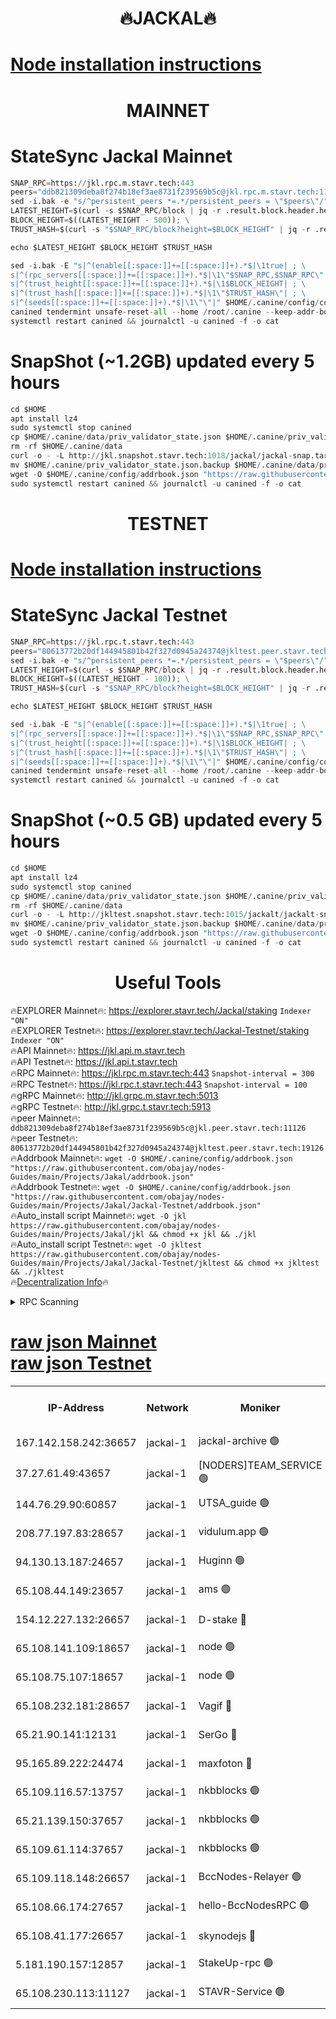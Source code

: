 <h1 align="center"> 🔥JACKAL🔥</h1>

[Node installation instructions](https://github.com/obajay/nodes-Guides/tree/main/Projects/Jakal)
=

<h1 align="center"> MAINNET</h1>

# StateSync Jackal Mainnet
```python
SNAP_RPC=https://jkl.rpc.m.stavr.tech:443
peers="ddb821309deba8f274b18ef3ae8731f239569b5c@jkl.rpc.m.stavr.tech:11126"
sed -i.bak -e "s/^persistent_peers *=.*/persistent_peers = \"$peers\"/" $HOME/.canine/config/config.toml
LATEST_HEIGHT=$(curl -s $SNAP_RPC/block | jq -r .result.block.header.height); \
BLOCK_HEIGHT=$((LATEST_HEIGHT - 500)); \
TRUST_HASH=$(curl -s "$SNAP_RPC/block?height=$BLOCK_HEIGHT" | jq -r .result.block_id.hash)

echo $LATEST_HEIGHT $BLOCK_HEIGHT $TRUST_HASH

sed -i.bak -E "s|^(enable[[:space:]]+=[[:space:]]+).*$|\1true| ; \
s|^(rpc_servers[[:space:]]+=[[:space:]]+).*$|\1\"$SNAP_RPC,$SNAP_RPC\"| ; \
s|^(trust_height[[:space:]]+=[[:space:]]+).*$|\1$BLOCK_HEIGHT| ; \
s|^(trust_hash[[:space:]]+=[[:space:]]+).*$|\1\"$TRUST_HASH\"| ; \
s|^(seeds[[:space:]]+=[[:space:]]+).*$|\1\"\"|" $HOME/.canine/config/config.toml
canined tendermint unsafe-reset-all --home /root/.canine --keep-addr-book
systemctl restart canined && journalctl -u canined -f -o cat
```
# SnapShot (~1.2GB) updated every 5 hours
```python
cd $HOME
apt install lz4
sudo systemctl stop canined
cp $HOME/.canine/data/priv_validator_state.json $HOME/.canine/priv_validator_state.json.backup
rm -rf $HOME/.canine/data
curl -o - -L http://jkl.snapshot.stavr.tech:1018/jackal/jackal-snap.tar.lz4 | lz4 -c -d - | tar -x -C $HOME/.canine --strip-components 2
mv $HOME/.canine/priv_validator_state.json.backup $HOME/.canine/data/priv_validator_state.json
wget -O $HOME/.canine/config/addrbook.json "https://raw.githubusercontent.com/obajay/nodes-Guides/main/Projects/Jakal/addrbook.json"
sudo systemctl restart canined && journalctl -u canined -f -o cat
```

<h1 align="center"> TESTNET</h1>

[Node installation instructions](https://github.com/obajay/nodes-Guides/tree/main/Projects/Jakal/Jackal-Testnet)
=

# StateSync Jackal Testnet
```python
SNAP_RPC=https://jkl.rpc.t.stavr.tech:443
peers="80613772b20df144945801b42f327d0945a24374@jkltest.peer.stavr.tech:19126"
sed -i.bak -e "s/^persistent_peers *=.*/persistent_peers = \"$peers\"/" $HOME/.canine/config/config.toml
LATEST_HEIGHT=$(curl -s $SNAP_RPC/block | jq -r .result.block.header.height); \
BLOCK_HEIGHT=$((LATEST_HEIGHT - 100)); \
TRUST_HASH=$(curl -s "$SNAP_RPC/block?height=$BLOCK_HEIGHT" | jq -r .result.block_id.hash)

echo $LATEST_HEIGHT $BLOCK_HEIGHT $TRUST_HASH

sed -i.bak -E "s|^(enable[[:space:]]+=[[:space:]]+).*$|\1true| ; \
s|^(rpc_servers[[:space:]]+=[[:space:]]+).*$|\1\"$SNAP_RPC,$SNAP_RPC\"| ; \
s|^(trust_height[[:space:]]+=[[:space:]]+).*$|\1$BLOCK_HEIGHT| ; \
s|^(trust_hash[[:space:]]+=[[:space:]]+).*$|\1\"$TRUST_HASH\"| ; \
s|^(seeds[[:space:]]+=[[:space:]]+).*$|\1\"\"|" $HOME/.canine/config/config.toml
canined tendermint unsafe-reset-all --home /root/.canine --keep-addr-book
systemctl restart canined && journalctl -u canined -f -o cat
```
# SnapShot (~0.5 GB) updated every 5 hours
```python
cd $HOME
apt install lz4
sudo systemctl stop canined
cp $HOME/.canine/data/priv_validator_state.json $HOME/.canine/priv_validator_state.json.backup
rm -rf $HOME/.canine/data
curl -o - -L http://jkltest.snapshot.stavr.tech:1015/jackalt/jackalt-snap.tar.lz4 | lz4 -c -d - | tar -x -C $HOME/.canine --strip-components 2
mv $HOME/.canine/priv_validator_state.json.backup $HOME/.canine/data/priv_validator_state.json
wget -O $HOME/.canine/config/addrbook.json "https://raw.githubusercontent.com/obajay/nodes-Guides/main/Projects/Jakal/Jackal-Testnet/addrbook.json"
sudo systemctl restart canined && journalctl -u canined -f -o cat
```

 <h1 align="center"> Useful Tools</h1>

🔥EXPLORER Mainnet🔥:      https://explorer.stavr.tech/Jackal/staking		        `Indexer "ON"` \
🔥EXPLORER Testnet🔥:      https://explorer.stavr.tech/Jackal-Testnet/staking     `Indexer "ON"` \
🔥API Mainnet🔥: 			 		 https://jkl.api.m.stavr.tech \
🔥API Testnet🔥: 			 		 https://jkl.api.t.stavr.tech \
🔥RPC Mainnet🔥:           https://jkl.rpc.m.stavr.tech:443              `Snapshot-interval = 300` \
🔥RPC Testnet🔥:           https://jkl.rpc.t.stavr.tech:443              `Snapshot-interval = 100` \
🔥gRPC Mainnet🔥:          http://jkl.grpc.m.stavr.tech:5013 \
🔥gRPC Testnet🔥:          http://jkl.grpc.t.stavr.tech:5913 \
🔥peer Mainnet🔥:					 `ddb821309deba8f274b18ef3ae8731f239569b5c@jkl.peer.stavr.tech:11126` \
🔥peer Testnet🔥:					 `80613772b20df144945801b42f327d0945a24374@jkltest.peer.stavr.tech:19126` \
🔥Addrbook Mainnet🔥:    ```wget -O $HOME/.canine/config/addrbook.json "https://raw.githubusercontent.com/obajay/nodes-Guides/main/Projects/Jakal/addrbook.json"``` \
🔥Addrbook Testnet🔥:    ```wget -O $HOME/.canine/config/addrbook.json "https://raw.githubusercontent.com/obajay/nodes-Guides/main/Projects/Jakal/Jackal-Testnet/addrbook.json"``` \
🔥Auto_install script Mainnet🔥: ```wget -O jkl https://raw.githubusercontent.com/obajay/nodes-Guides/main/Projects/Jakal/jkl && chmod +x jkl && ./jkl``` \
🔥Auto_install script Testnet🔥: ```wget -O jkltest https://raw.githubusercontent.com/obajay/nodes-Guides/main/Projects/Jakal/Jackal-Testnet/jkltest && chmod +x jkltest && ./jkltest``` \
🔥[Decentralization Info](https://github.com/obajay/StateSync-snapshots/tree/main/Projects/Jackal/Decentralization)🔥


<details>
<summary>RPC Scanning</summary>

<h2 align="center"> We scan nodes in real time every 4 hours. And we provide the final result of RPC endpoints.
We cannot influence the operation of these nodes in any way. </h2>


```python
If Voting Power is higher than 0 --> then the Node is a validator of the network and may be subject to attack and be a potential threat to the chain.
```
```python
We marked such validators with a red symbol
```

</details>

[raw json Mainnet](https://rpc-check.jaclalm.stavr.tech/jaclalm/rpc-jaclalm-result.json) \
[raw json Testnet](https://github.com/obajay/StateSync-snapshots/tree/main/Projects/Jackal/Rpc-Check-Testnet)
=

<table><tr><th>IP-Address</th><th>Network</th><th>Moniker</th><th>Latest Block Height</th><th>Earliest Block Height</th><th>Catching Up</th><th>Tx Index</th><th>Voting Power</th><th>Scan Time</th></tr><tr><td>167.142.158.242:36657</td><td>jackal-1</td><td>jackal-archive 🟢</td><td>6567795</td><td>2770293</td><td>False</td><td>on</td><td>0</td><td>2024-02-20T18:39:34.792382360UTC</td></tr><tr><td>37.27.61.49:43657</td><td>jackal-1</td><td>[NODERS]TEAM_SERVICE 🟢</td><td>6567763</td><td>6142001</td><td>False</td><td>on</td><td>0</td><td>2024-02-20T18:36:30.468424601UTC</td></tr><tr><td>144.76.29.90:60857</td><td>jackal-1</td><td>UTSA_guide 🟢</td><td>6567784</td><td>6280001</td><td>False</td><td>on</td><td>0</td><td>2024-02-20T18:38:33.296850955UTC</td></tr><tr><td>208.77.197.83:28657</td><td>jackal-1</td><td>vidulum.app 🟢</td><td>6567794</td><td>6296001</td><td>False</td><td>on</td><td>0</td><td>2024-02-20T18:39:31.943623491UTC</td></tr><tr><td>94.130.13.187:24657</td><td>jackal-1</td><td>Huginn 🟢</td><td>6561445</td><td>6424001</td><td>False</td><td>on</td><td>0</td><td>2024-02-20T18:39:47.886638057UTC</td></tr><tr><td>65.108.44.149:23657</td><td>jackal-1</td><td>ams 🟢</td><td>6567789</td><td>6431811</td><td>False</td><td>on</td><td>0</td><td>2024-02-20T18:38:59.725599230UTC</td></tr><tr><td>154.12.227.132:26657</td><td>jackal-1</td><td>D-stake 🔴</td><td>6567766</td><td>6434501</td><td>False</td><td>off</td><td>130243</td><td>2024-02-20T18:36:46.032490091UTC</td></tr><tr><td>65.108.141.109:18657</td><td>jackal-1</td><td>node 🟢</td><td>6567767</td><td>6444728</td><td>False</td><td>on</td><td>0</td><td>2024-02-20T18:36:50.557452326UTC</td></tr><tr><td>65.108.75.107:18657</td><td>jackal-1</td><td>node 🟢</td><td>6567778</td><td>6458311</td><td>False</td><td>on</td><td>0</td><td>2024-02-20T18:37:57.809122375UTC</td></tr><tr><td>65.108.232.181:28657</td><td>jackal-1</td><td>Vagif 🔴</td><td>6567786</td><td>6462201</td><td>False</td><td>off</td><td>60003</td><td>2024-02-20T18:38:44.419404255UTC</td></tr><tr><td>65.21.90.141:12131</td><td>jackal-1</td><td>SerGo 🔴</td><td>6567770</td><td>6467770</td><td>False</td><td>off</td><td>51100</td><td>2024-02-20T18:37:07.641789435UTC</td></tr><tr><td>95.165.89.222:24474</td><td>jackal-1</td><td>maxfoton 🔴</td><td>6567786</td><td>6467786</td><td>False</td><td>off</td><td>117661</td><td>2024-02-20T18:38:44.905702211UTC</td></tr><tr><td>65.109.116.57:13757</td><td>jackal-1</td><td>nkbblocks 🟢</td><td>6567799</td><td>6468668</td><td>False</td><td>on</td><td>0</td><td>2024-02-20T18:39:58.511953089UTC</td></tr><tr><td>65.21.139.150:37657</td><td>jackal-1</td><td>nkbblocks 🟢</td><td>6567769</td><td>6473101</td><td>False</td><td>on</td><td>0</td><td>2024-02-20T18:37:03.191412857UTC</td></tr><tr><td>65.109.61.114:37657</td><td>jackal-1</td><td>nkbblocks 🟢</td><td>6567777</td><td>6473101</td><td>False</td><td>on</td><td>0</td><td>2024-02-20T18:37:49.193506005UTC</td></tr><tr><td>65.109.118.148:26657</td><td>jackal-1</td><td>BccNodes-Relayer 🟢</td><td>6567783</td><td>6489001</td><td>False</td><td>on</td><td>0</td><td>2024-02-20T18:38:24.795013149UTC</td></tr><tr><td>65.108.66.174:27657</td><td>jackal-1</td><td>hello-BccNodesRPC 🟢</td><td>6567784</td><td>6489001</td><td>False</td><td>on</td><td>0</td><td>2024-02-20T18:38:33.643767128UTC</td></tr><tr><td>65.108.41.177:26657</td><td>jackal-1</td><td>skynodejs 🔴</td><td>6567795</td><td>6509001</td><td>False</td><td>on</td><td>83702</td><td>2024-02-20T18:39:35.169648373UTC</td></tr><tr><td>5.181.190.157:12857</td><td>jackal-1</td><td>StakeUp-rpc 🟢</td><td>6564890</td><td>6548001</td><td>False</td><td>on</td><td>0</td><td>2024-02-20T18:36:43.284075556UTC</td></tr><tr><td>65.108.230.113:11127</td><td>jackal-1</td><td>STAVR-Service 🟢</td><td>6567790</td><td>6566001</td><td>False</td><td>on</td><td>0</td><td>2024-02-20T18:39:04.196408505UTC</td></tr></table>
